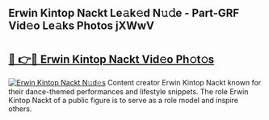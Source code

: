 ## Erwin Kintop Nackt Le𝚊k𝚎d N𝚞𝚍e - Part-GRF Vid𝚎o Le𝚊ks Photos jXWwV

# <h2><a href="http://fb03czo.evod.top/?m=Erwin+Kintop+Nackt">🔗 👉🔴 Erwin Kintop Nackt Vid𝚎o Ph𝚘t𝚘s</a></h2>

[![Erwin Kintop Nackt N𝚞d𝚎s](https://i.imgur.com/8V9OHl7.gif)](http://fb03czo.evod.top/?m=Erwin+Kintop+Nackt)
Content creator Erwin Kintop Nackt known for their dance-themed performances and lifestyle snippets. The role Erwin Kintop Nackt of a public figure is to serve as a role model and inspire others. 
